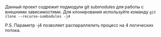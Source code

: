 Данный проект содрежит подмодули git submodules для работы с внешними зависимостями.
Для клонирования используйте команду ```git clone --recurse-sumbodules -j4``` 

P.S. Параметр -j4 позволяет распараллелить процесс на 4 логических потока.